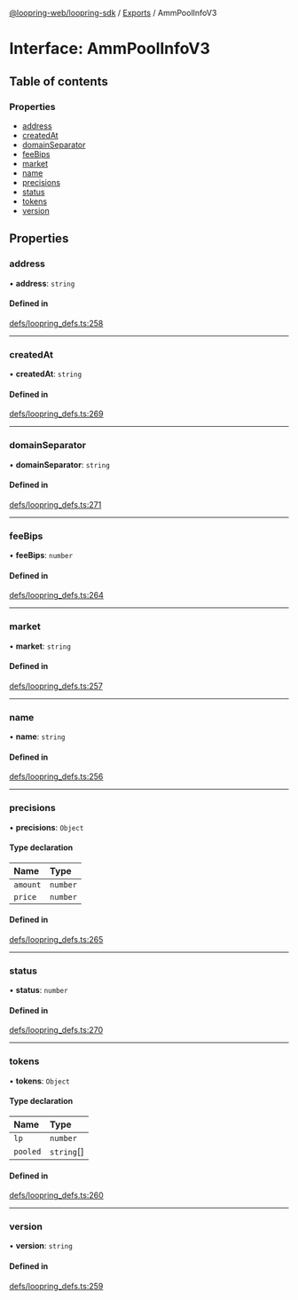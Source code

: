 [@loopring-web/loopring-sdk](../README.md) / [Exports](../modules.md) / AmmPoolInfoV3

# Interface: AmmPoolInfoV3

## Table of contents

### Properties

- [address](AmmPoolInfoV3.md#address)
- [createdAt](AmmPoolInfoV3.md#createdat)
- [domainSeparator](AmmPoolInfoV3.md#domainseparator)
- [feeBips](AmmPoolInfoV3.md#feebips)
- [market](AmmPoolInfoV3.md#market)
- [name](AmmPoolInfoV3.md#name)
- [precisions](AmmPoolInfoV3.md#precisions)
- [status](AmmPoolInfoV3.md#status)
- [tokens](AmmPoolInfoV3.md#tokens)
- [version](AmmPoolInfoV3.md#version)

## Properties

### address

• **address**: `string`

#### Defined in

[defs/loopring_defs.ts:258](https://github.com/Loopring/loopring_sdk/blob/427d9da/src/defs/loopring_defs.ts#L258)

___

### createdAt

• **createdAt**: `string`

#### Defined in

[defs/loopring_defs.ts:269](https://github.com/Loopring/loopring_sdk/blob/427d9da/src/defs/loopring_defs.ts#L269)

___

### domainSeparator

• **domainSeparator**: `string`

#### Defined in

[defs/loopring_defs.ts:271](https://github.com/Loopring/loopring_sdk/blob/427d9da/src/defs/loopring_defs.ts#L271)

___

### feeBips

• **feeBips**: `number`

#### Defined in

[defs/loopring_defs.ts:264](https://github.com/Loopring/loopring_sdk/blob/427d9da/src/defs/loopring_defs.ts#L264)

___

### market

• **market**: `string`

#### Defined in

[defs/loopring_defs.ts:257](https://github.com/Loopring/loopring_sdk/blob/427d9da/src/defs/loopring_defs.ts#L257)

___

### name

• **name**: `string`

#### Defined in

[defs/loopring_defs.ts:256](https://github.com/Loopring/loopring_sdk/blob/427d9da/src/defs/loopring_defs.ts#L256)

___

### precisions

• **precisions**: `Object`

#### Type declaration

| Name | Type |
| :------ | :------ |
| `amount` | `number` |
| `price` | `number` |

#### Defined in

[defs/loopring_defs.ts:265](https://github.com/Loopring/loopring_sdk/blob/427d9da/src/defs/loopring_defs.ts#L265)

___

### status

• **status**: `number`

#### Defined in

[defs/loopring_defs.ts:270](https://github.com/Loopring/loopring_sdk/blob/427d9da/src/defs/loopring_defs.ts#L270)

___

### tokens

• **tokens**: `Object`

#### Type declaration

| Name | Type |
| :------ | :------ |
| `lp` | `number` |
| `pooled` | `string`[] |

#### Defined in

[defs/loopring_defs.ts:260](https://github.com/Loopring/loopring_sdk/blob/427d9da/src/defs/loopring_defs.ts#L260)

___

### version

• **version**: `string`

#### Defined in

[defs/loopring_defs.ts:259](https://github.com/Loopring/loopring_sdk/blob/427d9da/src/defs/loopring_defs.ts#L259)
